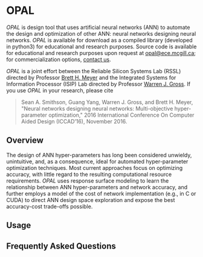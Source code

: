 # OPAL

*OPAL* is design tool that uses artificial neural networks (ANN) to automate the design and optimization of other ANN: neural networks designing neural networks.  *OPAL* is available for download as a compiled library (developed in python3) for educational and research purposes.  Source code is available for educational and research purposes upon request at [opal@ece.mcgill.ca](mailto:opal@ece.mcgill.ca); for commercialization options, [contact us](mailto:opal@ece.mcgil.ca).

*OPAL* is a joint effort between the Reliable Silicon Systems Lab (RSSL) directed by Professor [Brett H. Meyer](http://rssl.ece.mcgill.ca) and the Integrated Systems for Information Processor (ISIP) Lab directed by Professor [Warren J. Gross](http://www.isip.ece.mcgill.ca).  If you use *OPAL* in your research, please cite
> Sean A. Smithson, Guang Yang, Warren J. Gross, and Brett H. Meyer, "Neural networks designing neural networks: Multi-objective hyper-parameter optimization," 2016 International Conference On Computer Aided Design (ICCAD’16), November 2016.

## Overview

The design of ANN hyper-parameters has long been considered unwieldy, unintuitive, and, as a consequence, ideal for automated hyper-parameter optimization techniques.  Most current approaches focus on optimizing accuracy, with little regard to the resulting computational resource requirements.  *OPAL* uses response surface modeling to learn the relationship between ANN hyper-parameters and network accuracy, and further employs a model of the cost of network implementation (e.g., in C or CUDA) to direct ANN design space exploration and expose the best accuracy-cost trade-offs possible.

## Usage



## Frequently Asked Questions

